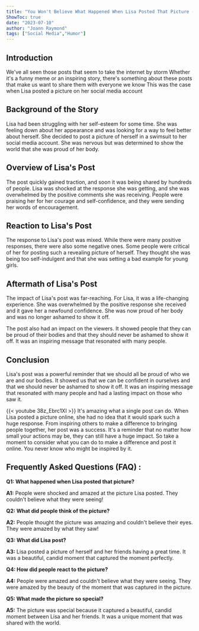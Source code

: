 ```yaml
---
title: "You Won't Believe What Happened When Lisa Posted That Picture - You Have to See It!"
ShowToc: true 
date: "2023-07-10"
author: "Joann Raymond" 
tags: ["Social Media","Humor"]
---
```

## Introduction

We've all seen those posts that seem to take the internet by storm Whether it's a funny meme or an inspiring story, there's something about these posts that make us want to share them with everyone we know This was the case when Lisa posted a picture on her social media account

## Background of the Story

Lisa had been struggling with her self-esteem for some time. She was feeling down about her appearance and was looking for a way to feel better about herself. She decided to post a picture of herself in a swimsuit to her social media account. She was nervous but was determined to show the world that she was proud of her body.

## Overview of Lisa's Post

The post quickly gained traction, and soon it was being shared by hundreds of people. Lisa was shocked at the response she was getting, and she was overwhelmed by the positive comments she was receiving. People were praising her for her courage and self-confidence, and they were sending her words of encouragement.

## Reaction to Lisa's Post

The response to Lisa's post was mixed. While there were many positive responses, there were also some negative ones. Some people were critical of her for posting such a revealing picture of herself. They thought she was being too self-indulgent and that she was setting a bad example for young girls.

## Aftermath of Lisa's Post

The impact of Lisa's post was far-reaching. For Lisa, it was a life-changing experience. She was overwhelmed by the positive response she received and it gave her a newfound confidence. She was now proud of her body and was no longer ashamed to show it off.

The post also had an impact on the viewers. It showed people that they can be proud of their bodies and that they should never be ashamed to show it off. It was an inspiring message that resonated with many people.

## Conclusion

Lisa's post was a powerful reminder that we should all be proud of who we are and our bodies. It showed us that we can be confident in ourselves and that we should never be ashamed to show it off. It was an inspiring message that resonated with many people and had a lasting impact on those who saw it.

{{< youtube 38z_Ebrc1XI >}} 
It's amazing what a single post can do. When Lisa posted a picture online, she had no idea that it would spark such a huge response. From inspiring others to make a difference to bringing people together, her post was a success. It's a reminder that no matter how small your actions may be, they can still have a huge impact. So take a moment to consider what you can do to make a difference and post it online. You never know who might be inspired by it.

## Frequently Asked Questions (FAQ) :
**Q1: What happened when Lisa posted that picture?**

**A1:** People were shocked and amazed at the picture Lisa posted. They couldn't believe what they were seeing!

**Q2: What did people think of the picture?**

**A2:** People thought the picture was amazing and couldn't believe their eyes. They were amazed by what they saw!

**Q3: What did Lisa post?**

**A3:** Lisa posted a picture of herself and her friends having a great time. It was a beautiful, candid moment that captured the moment perfectly.

**Q4: How did people react to the picture?**

**A4:** People were amazed and couldn't believe what they were seeing. They were amazed by the beauty of the moment that was captured in the picture.

**Q5: What made the picture so special?**

**A5:** The picture was special because it captured a beautiful, candid moment between Lisa and her friends. It was a unique moment that was shared with the world.




